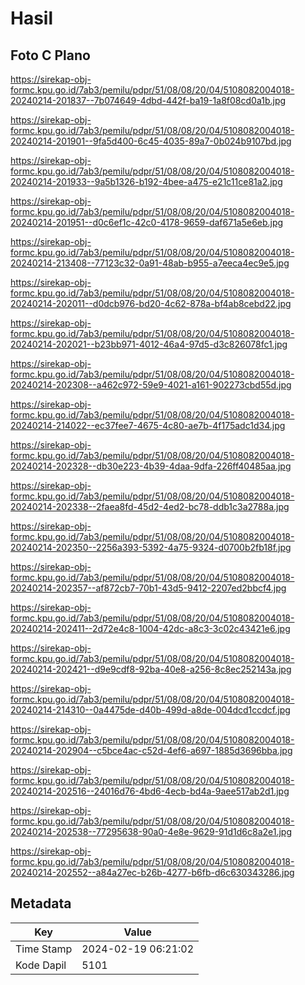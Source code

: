 # Hasil

## Foto C Plano

https://sirekap-obj-formc.kpu.go.id/7ab3/pemilu/pdpr/51/08/08/20/04/5108082004018-20240214-201837--7b074649-4dbd-442f-ba19-1a8f08cd0a1b.jpg

https://sirekap-obj-formc.kpu.go.id/7ab3/pemilu/pdpr/51/08/08/20/04/5108082004018-20240214-201901--9fa5d400-6c45-4035-89a7-0b024b9107bd.jpg

https://sirekap-obj-formc.kpu.go.id/7ab3/pemilu/pdpr/51/08/08/20/04/5108082004018-20240214-201933--9a5b1326-b192-4bee-a475-e21c11ce81a2.jpg

https://sirekap-obj-formc.kpu.go.id/7ab3/pemilu/pdpr/51/08/08/20/04/5108082004018-20240214-201951--d0c6ef1c-42c0-4178-9659-daf671a5e6eb.jpg

https://sirekap-obj-formc.kpu.go.id/7ab3/pemilu/pdpr/51/08/08/20/04/5108082004018-20240214-213408--77123c32-0a91-48ab-b955-a7eeca4ec9e5.jpg

https://sirekap-obj-formc.kpu.go.id/7ab3/pemilu/pdpr/51/08/08/20/04/5108082004018-20240214-202011--d0dcb976-bd20-4c62-878a-bf4ab8cebd22.jpg

https://sirekap-obj-formc.kpu.go.id/7ab3/pemilu/pdpr/51/08/08/20/04/5108082004018-20240214-202021--b23bb971-4012-46a4-97d5-d3c826078fc1.jpg

https://sirekap-obj-formc.kpu.go.id/7ab3/pemilu/pdpr/51/08/08/20/04/5108082004018-20240214-202308--a462c972-59e9-4021-a161-902273cbd55d.jpg

https://sirekap-obj-formc.kpu.go.id/7ab3/pemilu/pdpr/51/08/08/20/04/5108082004018-20240214-214022--ec37fee7-4675-4c80-ae7b-4f175adc1d34.jpg

https://sirekap-obj-formc.kpu.go.id/7ab3/pemilu/pdpr/51/08/08/20/04/5108082004018-20240214-202328--db30e223-4b39-4daa-9dfa-226ff40485aa.jpg

https://sirekap-obj-formc.kpu.go.id/7ab3/pemilu/pdpr/51/08/08/20/04/5108082004018-20240214-202338--2faea8fd-45d2-4ed2-bc78-ddb1c3a2788a.jpg

https://sirekap-obj-formc.kpu.go.id/7ab3/pemilu/pdpr/51/08/08/20/04/5108082004018-20240214-202350--2256a393-5392-4a75-9324-d0700b2fb18f.jpg

https://sirekap-obj-formc.kpu.go.id/7ab3/pemilu/pdpr/51/08/08/20/04/5108082004018-20240214-202357--af872cb7-70b1-43d5-9412-2207ed2bbcf4.jpg

https://sirekap-obj-formc.kpu.go.id/7ab3/pemilu/pdpr/51/08/08/20/04/5108082004018-20240214-202411--2d72e4c8-1004-42dc-a8c3-3c02c43421e6.jpg

https://sirekap-obj-formc.kpu.go.id/7ab3/pemilu/pdpr/51/08/08/20/04/5108082004018-20240214-202421--d9e9cdf8-92ba-40e8-a256-8c8ec252143a.jpg

https://sirekap-obj-formc.kpu.go.id/7ab3/pemilu/pdpr/51/08/08/20/04/5108082004018-20240214-214310--0a4475de-d40b-499d-a8de-004dcd1ccdcf.jpg

https://sirekap-obj-formc.kpu.go.id/7ab3/pemilu/pdpr/51/08/08/20/04/5108082004018-20240214-202904--c5bce4ac-c52d-4ef6-a697-1885d3696bba.jpg

https://sirekap-obj-formc.kpu.go.id/7ab3/pemilu/pdpr/51/08/08/20/04/5108082004018-20240214-202516--24016d76-4bd6-4ecb-bd4a-9aee517ab2d1.jpg

https://sirekap-obj-formc.kpu.go.id/7ab3/pemilu/pdpr/51/08/08/20/04/5108082004018-20240214-202538--77295638-90a0-4e8e-9629-91d1d6c8a2e1.jpg

https://sirekap-obj-formc.kpu.go.id/7ab3/pemilu/pdpr/51/08/08/20/04/5108082004018-20240214-202552--a84a27ec-b26b-4277-b6fb-d6c630343286.jpg


## Metadata

| Key        | Value               |
| ---------- | ------------------- |
| Time Stamp | 2024-02-19 06:21:02 |
| Kode Dapil | 5101                |




